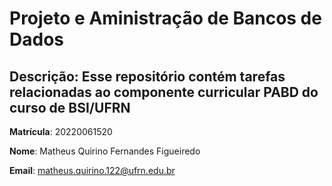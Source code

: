 # Projeto e Aministração de Bancos de Dados

## Descrição: Esse repositório contém tarefas relacionadas ao componente curricular PABD do curso de BSI/UFRN

**Matrícula**: 20220061520

**Nome**: Matheus Quirino Fernandes Figueiredo

**Email**: [matheus.quirino.122@ufrn.edu.br](matheus.quirino.122@ufrn.edu.br)
